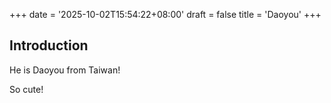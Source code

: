 +++
date = '2025-10-02T15:54:22+08:00'
draft = false
title = 'Daoyou'
+++
## Introduction

He is Daoyou from Taiwan!

So cute!